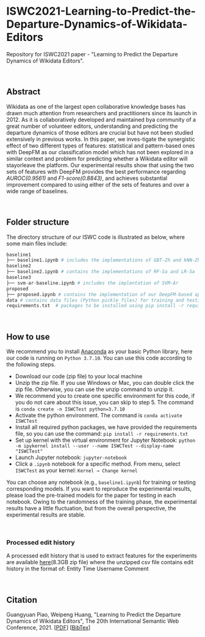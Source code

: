# ISWC2021-Learning-to-Predict-the-Departure-Dynamics-of-Wikidata-Editors
Repository for ISWC2021 paper - "Learning to Predict the Departure Dynamics of Wikidata Editors". 

<br/>

## Abstract

Wikidata as one of the largest open collaborative knowledge bases has drawn much attention from researchers and practitioners since its launch in 2012. As it is collaboratively developed and maintained bya community of a great number of volunteer editors, understanding and predicting the departure dynamics of those editors are crucial but have not been studied extensively in previous works. In this paper, we inves-tigate the synergistic effect of two different types of features: statistical and pattern-based ones with DeepFM as our classification model which has not been explored in a similar context and problem for predicting whether a Wikidata editor will stayorleave the platform. Our experimental results show that using the two sets of features with DeepFM provides the best performance regarding *AUROC(0.9561)* and *F1-score(0.8843)*, and achieves substantial improvement compared to using either of the sets of features and over a wide range of baselines.

<br/>

## Folder structure

The directory structure of our ISWC code is illustrated as below, where some main files include:

```python
baseline1 
├── baseline1.ipynb # includes the implementations of GBT-Zh and kNN-Zh
baseline2
├── baseline2.ipynb # contains the implementations of RF-Sa and LR-Sa
baseline3
├── svm-ar-baseline.ipynb # includes the implentation of SVM-Ar
proposed
├── proposed.ipynb # contains the implementation of our DeepFM-based approaches such as DeepFM-Stat, DeepFM-Pattern, and DeepFM-Stat+Pattern
data # contains data files (Python pickle files) for training and testing sets ready for each classification approach
requirements.txt  # packages to be installed using pip install -r requirements.txt
```

<br/>


## How to use


We recommend you to install [Anaconda](https://www.anaconda.com/) as your basic Python library, here our code is running on ```Python 3.7.10```. You can use this code according to the following steps.

- Download our code (zip file) to your local machine
- Unzip the zip file. If you use Windows or Mac, you can double click the zip file. Otherwise, you can use the unzip command to unzip it.
- We recommend you to create one specific environment for this code, if you do not care about this issue, you can skip to step 5. The command is ```conda create -n ISWCTest python=3.7.10```
- Activate the python environment. The command is ```conda activate ISWCTest```
- Install all required python packages, we have provided the requirements file, so you can use the command: ```pip install -r requirements.txt```
- Set up kernel with the virtual environment for Jupyter Notebook: ```python -m ipykernel install --user --name ISWCTest --display-name "ISWCTest"```
- Launch Jupyter notebook: ```jupyter-notebook```
- Click a ```.ipynb``` notebook for a specific method. From menu, select ```ISWCTest``` as your kernel: ```Kernel → Change kernel```



You can choose any notebook (e.g., ```baseline1.ipynb```) for training or testing corresponding models. If you want to reproduce the experimental results, please load the pre-trained models for the paper for testing in each notebook. Owing to the randomness of the training phase, the experimental results have a little fluctuation, but from the overall perspective, the experimental results are stable.

<br/>

### Processed edit history

A processed edit history that is used to extract features for the experiments are available [here](https://drive.google.com/file/d/1BDvSKp2j8ZH4vBdSYgYjQEqUJMOAP4Ug/view?usp=sharing)(8.3GB zip file) where the unzipped csv file contains edit history in the format of:
Entity  Time  Username  Comment

<br/>

## Citation

Guangyuan Piao, Weipeng Huang, "Learning to Predict the Departure Dynamics of Wikidata Editors", The 20th International Semantic Web Conference, 2021. [[PDF](https://parklize.github.io/publications/ISWC2021.pdf)] [[BibTex](https://parklize.github.io/bib/ISWC2021.bib)]
